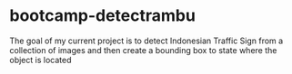 # bootcamp-detectrambu
The goal of my current project is to detect Indonesian Traffic Sign from a collection of images and then create a bounding box to state where the object is located
